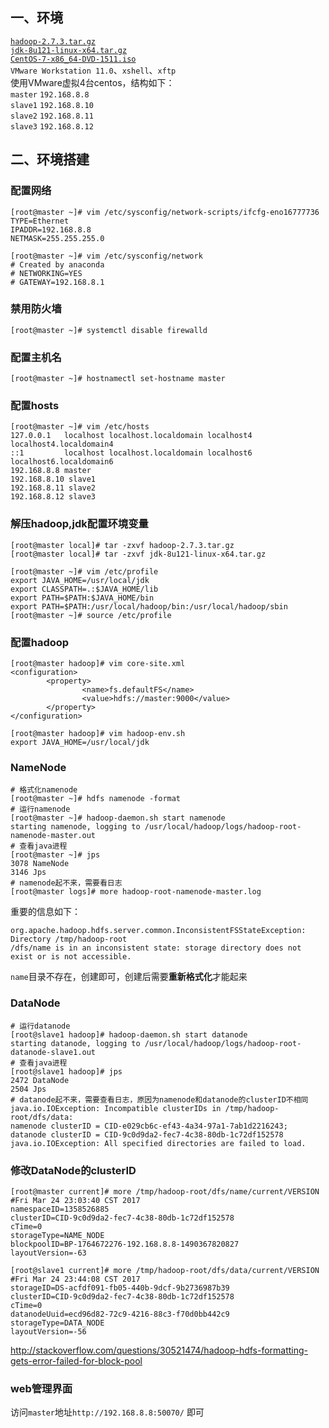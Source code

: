 ## 一、环境
[`hadoop-2.7.3.tar.gz`](http://www.apache.org/dyn/closer.cgi/hadoop/common/hadoop-2.7.3/hadoop-2.7.3.tar.gz)<br>
[`jdk-8u121-linux-x64.tar.gz`](http://download.oracle.com/otn-pub/java/jdk/8u121-b13/e9e7ea248e2c4826b92b3f075a80e441/jdk-8u121-linux-x64.tar.gz)<br>
[`CentOS-7-x86_64-DVD-1511.iso`](http://vault.centos.org/7.2.1511/isos/x86_64/CentOS-7-x86_64-DVD-1511.iso)<br>
`VMware Workstation 11.0`、`xshell`、`xftp`<br>
使用VMware虚拟4台centos，结构如下：<br>
`master`  `192.168.8.8`<br>
`slave1`  `192.168.8.10`<br>
`slave2`  `192.168.8.11`<br>
`slave3`  `192.168.8.12`<br>

## 二、环境搭建
### 配置网络
```
[root@master ~]# vim /etc/sysconfig/network-scripts/ifcfg-eno16777736 
TYPE=Ethernet
IPADDR=192.168.8.8
NETMASK=255.255.255.0

[root@master ~]# vim /etc/sysconfig/network
# Created by anaconda
# NETWORKING=YES
# GATEWAY=192.168.8.1
```

### 禁用防火墙
```
[root@master ~]# systemctl disable firewalld
```

### 配置主机名
```
[root@master ~]# hostnamectl set-hostname master
```

### 配置hosts
```
[root@master ~]# vim /etc/hosts
127.0.0.1   localhost localhost.localdomain localhost4 localhost4.localdomain4
::1         localhost localhost.localdomain localhost6 localhost6.localdomain6
192.168.8.8 master
192.168.8.10 slave1
192.168.8.11 slave2
192.168.8.12 slave3
```

### 解压hadoop,jdk配置环境变量
```
[root@master local]# tar -zxvf hadoop-2.7.3.tar.gz
[root@master local]# tar -zxvf jdk-8u121-linux-x64.tar.gz

[root@master ~]# vim /etc/profile
export JAVA_HOME=/usr/local/jdk
export CLASSPATH=.:$JAVA_HOME/lib
export PATH=$PATH:$JAVA_HOME/bin
export PATH=$PATH:/usr/local/hadoop/bin:/usr/local/hadoop/sbin
[root@master ~]# source /etc/profile
```

### 配置hadoop
```
[root@master hadoop]# vim core-site.xml
<configuration>
        <property>
                <name>fs.defaultFS</name>
                <value>hdfs://master:9000</value>
        </property>
</configuration>

[root@master hadoop]# vim hadoop-env.sh
export JAVA_HOME=/usr/local/jdk
```

### NameNode
```
# 格式化namenode
[root@master ~]# hdfs namenode -format
# 运行namenode
[root@master ~]# hadoop-daemon.sh start namenode
starting namenode, logging to /usr/local/hadoop/logs/hadoop-root-namenode-master.out
# 查看java进程
[root@master ~]# jps
3078 NameNode
3146 Jps
# namenode起不来，需要看日志
[root@master logs]# more hadoop-root-namenode-master.log
```
重要的信息如下：
```
org.apache.hadoop.hdfs.server.common.InconsistentFSStateException: Directory /tmp/hadoop-root
/dfs/name is in an inconsistent state: storage directory does not exist or is not accessible.
```
`name`目录不存在，创建即可，创建后需要**重新格式化**才能起来

### DataNode
```
# 运行datanode
[root@slave1 hadoop]# hadoop-daemon.sh start datanode
starting datanode, logging to /usr/local/hadoop/logs/hadoop-root-datanode-slave1.out
# 查看java进程
[root@slave1 hadoop]# jps
2472 DataNode
2504 Jps
# datanode起不来，需要查看日志，原因为namenode和datanode的clusterID不相同
java.io.IOException: Incompatible clusterIDs in /tmp/hadoop-root/dfs/data: 
namenode clusterID = CID-e029cb6c-ef43-4a34-97a1-7ab1d2216243; 
datanode clusterID = CID-9c0d9da2-fec7-4c38-80db-1c72df152578
java.io.IOException: All specified directories are failed to load.
```

### 修改DataNode的clusterID
```
[root@master current]# more /tmp/hadoop-root/dfs/name/current/VERSION 
#Fri Mar 24 23:03:40 CST 2017
namespaceID=1358526885
clusterID=CID-9c0d9da2-fec7-4c38-80db-1c72df152578
cTime=0
storageType=NAME_NODE
blockpoolID=BP-1764672276-192.168.8.8-1490367820827
layoutVersion=-63

[root@slave1 current]# more /tmp/hadoop-root/dfs/data/current/VERSION 
#Fri Mar 24 23:44:08 CST 2017
storageID=DS-acfdf091-fb05-440b-9dcf-9b2736987b39
clusterID=CID-9c0d9da2-fec7-4c38-80db-1c72df152578
cTime=0
datanodeUuid=ecd96d82-72c9-4216-88c3-f70d0bb442c9
storageType=DATA_NODE
layoutVersion=-56
```
http://stackoverflow.com/questions/30521474/hadoop-hdfs-formatting-gets-error-failed-for-block-pool

### web管理界面
访问`master`地址`http://192.168.8.8:50070/` 即可